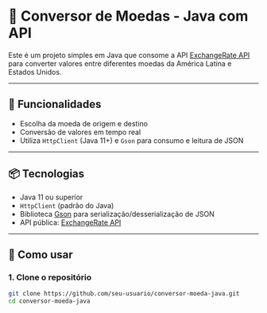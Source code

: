 # 💱 Conversor de Moedas - Java com API

Este é um projeto simples em Java que consome a API [ExchangeRate API](https://www.exchangerate-api.com/) para converter valores entre diferentes moedas da América Latina e Estados Unidos.

---

## 🚀 Funcionalidades

- Escolha da moeda de origem e destino
- Conversão de valores em tempo real
- Utiliza `HttpClient` (Java 11+) e `Gson` para consumo e leitura de JSON

---

## 📦 Tecnologias

- Java 11 ou superior
- `HttpClient` (padrão do Java)
- Biblioteca [Gson](https://github.com/google/gson) para serialização/desserialização de JSON
- API pública: [ExchangeRate API](https://www.exchangerate-api.com/)

---

## 🧰 Como usar

### 1. Clone o repositório
```bash
git clone https://github.com/seu-usuario/conversor-moeda-java.git
cd conversor-moeda-java
